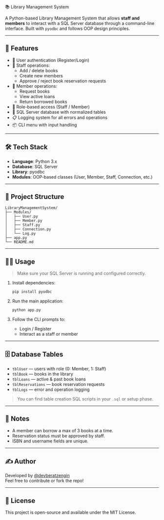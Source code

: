 📚 Library Management System

A Python-based Library Management System that allows **staff and members** to interact with a SQL Server database through a command-line interface. Built with `pyodbc` and follows OOP design principles.

---

## 🚀 Features

- 👤 User authentication (Register/Login)
- 👮 Staff operations:
  - Add / delete books
  - Create new members
  - Approve / reject book reservation requests
- 🙋 Member operations:
  - Request books
  - View active loans
  - Return borrowed books
- 🔐 Role-based access (Staff / Member)
- 💾 SQL Server database with normalized tables
- 📋 Logging system for all errors and operations
- 📦 CLI menu with input handling

---

## 🛠️ Tech Stack

- **Language**: Python 3.x
- **Database**: SQL Server
- **Library**: pyodbc
- **Modules**: OOP-based classes (User, Member, Staff, Connection, etc.)

---

## 📁 Project Structure

```
LibraryManagementSystem/
├── Modules/
│   ├── User.py
│   ├── Member.py
│   ├── Staff.py
│   ├── Connection.py
│   └── Log.py
├── app.py
└── README.md
```

---

## 🧑‍💻 Usage

> Make sure your SQL Server is running and configured correctly.

1. Install dependencies:
   ```bash
   pip install pyodbc
   ```

2. Run the main application:
   ```bash
   python app.py
   ```

3. Follow the CLI prompts to:
   - Login / Register
   - Interact as a staff or member

---

## 🗄️ Database Tables

- `tblUser` — users with role (0: Member, 1: Staff)
- `tblBook` — books in the library
- `tblLoans` — active & past book loans
- `tblReservations` — book reservation requests
- `tblLogs` — error and operation logging

> You can find table creation SQL scripts in your `.sql` or setup phase.

---

## 📌 Notes

- A member can borrow a max of 3 books at a time.
- Reservation status must be approved by staff.
- ISBN and username fields are unique.

---

## ✍️ Author

Developed by [@devberatzengin](https://github.com/devberatzengin)  
Feel free to contribute or fork the repo!

---

## 📄 License

This project is open-source and available under the MIT License.
